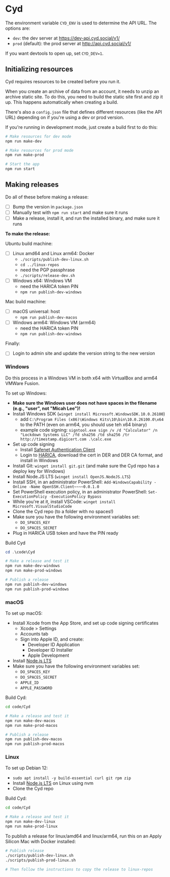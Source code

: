 # Cyd

The environment variable `CYD_ENV` is used to determine the API URL. The options are:

- `dev`: the dev server at https://dev-api.cyd.social/v1/
- `prod` (default): the prod server at http://api.cyd.social/v1/

If you want devtools to open up, set `CYD_DEV=1`.

## Initializing resources

Cyd requires resources to be created before you run it.

When you create an archive of data from an account, it needs to unzip an archive static site. To do this, you need to build the static site first and zip it up. This happens automatically when creating a build.

There's also a `config.json` file that defines different resources (like the API URL) depending on if you're using a dev or prod version.

If you're running in development mode, just create a build first to do this:

```sh
# Make resources for dev mode
npm run make-dev

# Make resources for prod mode
npm run make-prod

# Start the app
npm run start
```

## Making releases

Do all of these before making a release:

- [ ] Bump the version in `package.json`
- [ ] Manually test with `npm run start` and make sure it runs
- [ ] Make a release, install it, and run the installed binary, and make sure it runs

**To make the release:**

Ubuntu build machine:

- [ ] Linux amd64 and Linux arm64: Docker
  - `./scripts/publish-dev-linux.sh`
  - `cd ../linux-repos`
  - need the PGP passphrase
  - `./scripts/release-dev.sh`
- [ ] Windows x64: Windows VM
  - need the HARICA token PIN
  - `npm run publish-dev-windows`

Mac build machine:

- [ ] macOS universal: host
  - `npm run publish-dev-macos`
- [ ] Windows arm64: Windows VM (arm64)
  - need the HARICA token PIN
  - `npm run publish-dev-windows`

Finally:

- [ ] Login to admin site and update the version string to the new version

### Windows

Do this process in a Windows VM in both x64 with VirtualBox and arm64 VMWare Fusion.

To set up Windows:

- **Make sure the Windows user does not have spaces in the filename (e.g., "user", not "Micah Lee")!**
- Install Windows SDK (`winget install Microsoft.WindowsSDK.10.0.26100`)
  - add `C:\Program Files (x86)\Windows Kits\10\bin\10.0.26100.0\x64` to the PATH (even on arm64, you should use teh x64 binary)
  - example code signing: `signtool.exe sign /v /d "Calculator" /n "Lockdown Systems LLC" /fd sha256 /td sha256 /tr http://timestamp.digicert.com .\calc.exe`
- Set up code signing
  - Install [Safenet Authentication Client](https://guides.harica.gr/docs/Guides/Software/Safenet-Authentication-Client/Drivers/)
  - Login to [HARICA](https://cm.harica.gr/), download the cert in DER and DER CA format, and install in Windows
- Install Git: `winget install git.git` (and make sure the Cyd repo has a deploy key for Windows)
- Install Node.JS LTS (`winget install OpenJS.NodeJS.LTS`)
- Install SSH, in an administrator PowerShell: `Add-WindowsCapability -Online -Name OpenSSH.Client~~~~0.0.1.0`
- Set PowerShell execution policy, in an administrator PowerShell: `Set-ExecutionPolicy -ExecutionPolicy Bypass`
- While you're at it, install VSCode: `winget install Microsoft.VisualStudioCode`
- Clone the Cyd repo (to a folder with no spaces!)
- Make sure you have the following environment variables set:
  - `DO_SPACES_KEY`
  - `DO_SPACES_SECRET`
- Plug in HARICA USB token and have the PIN ready

Build Cyd

```powershell
cd .\code\Cyd

# Make a release and test it
npm run make-dev-windows
npm run make-prod-windows

# Publish a release
npm run publish-dev-windows
npm run publish-prod-windows
```

### macOS

To set up macOS:

- Install Xcode from the App Store, and set up code signing certificates
  - Xcode > Settings
  - Accounts tab
  - Sign into Apple ID, and create:
    - Developer ID Application
    - Developer ID Installer
    - Apple Development
- Install [Node.js LTS](https://nodejs.org/en)
- Make sure you have the following environment variables set:
  - `DO_SPACES_KEY`
  - `DO_SPACES_SECRET`
  - `APPLE_ID`
  - `APPLE_PASSWORD`

Build Cyd:

```sh
cd code/Cyd

# Make a release and test it
npm run make-dev-macos
npm run make-prod-macos

# Publish a release
npm run publish-dev-macos
npm run publish-prod-macos
```

### Linux

To set up Debian 12:

- `sudo apt install -y build-essential curl git rpm zip`
- Install [Node.js LTS](https://nodejs.org/en/download/package-manager) on Linux using nvm
- Clone the Cyd repo

Build Cyd:

```sh
cd code/Cyd

# Make a release and test it
npm run make-dev-linux
npm run make-prod-linux
```

To publish a release for linux/amd64 and linux/arm64, run this on an Apply Silicon Mac with Docker installed:

```sh
# Publish release
./scripts/publish-dev-linux.sh
./scripts/publish-prod-linux.sh

# Then follow the instructions to copy the release to linux-repos
```
